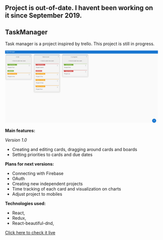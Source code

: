 ## Project is out-of-date. I havent been working on it since September 2019.

## TaskManager

Task manager is a project inspired by trello. This project is still in progress.


![TaskManagerDemo](TaskManager.gif)


**Main features:**

*Version 1.0*

- Creating and editing cards, dragging around cards and boards
- Setting priorities to cards and due dates

**Plans for next versions:**
- Connecting with Firebase
- OAuth
- Creating new independent projects
- Time tracking of each card and visualization on charts
- Adjust project to mobiles

**Technologies used:**
- React, 
- Redux, 
- React-beautiful-dnd,


[Click here to check it live](https://miihauu.github.io/TrelloTask-manager/)

